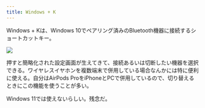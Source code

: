 ```yaml
---
title: Windows + K
---
```

Windows + Kは、Windows 10でペアリング済みのBluetooth機器に接続するショートカットキー。

![](https://lh5.googleusercontent.com/ifyC_HJBJaWjbyH5mdtTbRSCwJ9oNviKShKL49OJ8oAgtPncwm3VJg_EFHEL5jGiNQGbI9gMwj2ZAF3PSkcslaVrW6h68Qizco5ap-XjW72KQxDFGS3Ft39mYj8Fu4YG-dGXZPnMz_Ee4qxgcAGnUZ3WnLqdousKG8SytdzK1fNYRptLIMPgbplC)

押すと簡略化された設定画面が生えてきて、接続あるいは切断したい機器を選択できる。ワイヤレスイヤホンを複数端末で併用している場合なんかには特に便利に使える。自分はAirPods ProをiPhoneとPCで併用しているので、切り替えるときにこの機能を使うことが多い。

Windows 11では使えないらしい。残念だ。
